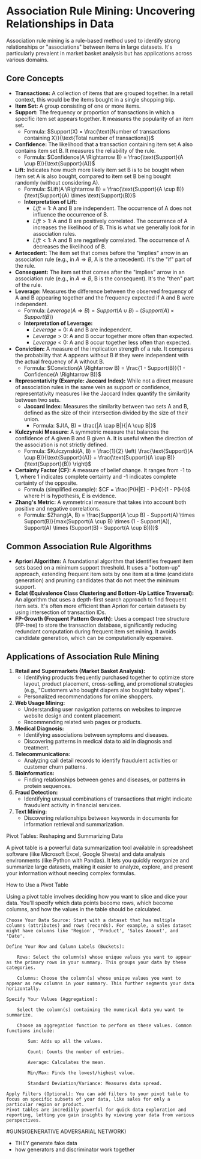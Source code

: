 # Association Rule Mining: Uncovering Relationships in Data

Association rule mining is a rule-based method used to identify strong relationships or "associations" between items in large datasets. It's particularly prevalent in market basket analysis but has applications across various domains.

## Core Concepts

* **Transactions:** A collection of items that are grouped together. In a retail context, this would be the items bought in a single shopping trip.
* **Item Set:** A group consisting of one or more items.
* **Support:** The frequency or proportion of transactions in which a specific item set appears together. It measures the popularity of an item set.
    * Formula: $Support(X) = \frac{\text{Number of transactions containing X}}{\text{Total number of transactions}}$
* **Confidence:** The likelihood that a transaction containing item set A also contains item set B. It measures the reliability of the rule.
    * Formula: $Confidence(A \Rightarrow B) = \frac{\text{Support}(A \cup B)}{\text{Support}(A)}$
* **Lift:** Indicates how much more likely item set B is to be bought when item set A is also bought, compared to item set B being bought randomly (without considering A).
    * Formula: $Lift(A \Rightarrow B) = \frac{\text{Support}(A \cup B)}{\text{Support}(A) \times \text{Support}(B)}$
    * **Interpretation of Lift:**
        * $Lift = 1$: A and B are independent. The occurrence of A does not influence the occurrence of B.
        * $Lift > 1$: A and B are positively correlated. The occurrence of A increases the likelihood of B. This is what we generally look for in association rules.
        * $Lift < 1$: A and B are negatively correlated. The occurrence of A decreases the likelihood of B.
* **Antecedent:** The item set that comes before the "implies" arrow in an association rule (e.g., in $A \Rightarrow B$, A is the antecedent). It's the "if" part of the rule.
* **Consequent:** The item set that comes after the "implies" arrow in an association rule (e.g., in $A \Rightarrow B$, B is the consequent). It's the "then" part of the rule.
* **Leverage:** Measures the difference between the observed frequency of A and B appearing together and the frequency expected if A and B were independent.
    * Formula: $Leverage(A \Rightarrow B) = Support(A \cup B) - (Support(A) \times Support(B))$
    * **Interpretation of Leverage:**
        * $Leverage = 0$: A and B are independent.
        * $Leverage > 0$: A and B occur together more often than expected.
        * $Leverage < 0$: A and B occur together less often than expected.
* **Conviction:** A measure of the implication strength of a rule. It compares the probability that A appears without B if they were independent with the actual frequency of A without B.
    * Formula: $Conviction(A \Rightarrow B) = \frac{1 - Support(B)}{1 - Confidence(A \Rightarrow B)}$
* **Representativity (Example: Jaccard Index):** While not a direct measure of association rules in the same vein as support or confidence, representativity measures like the Jaccard Index quantify the similarity between two sets.
    * **Jaccard Index:** Measures the similarity between two sets A and B, defined as the size of their intersection divided by the size of their union.
        * Formula: $J(A, B) = \frac{|A \cap B|}{|A \cup B|}$
* **Kulczynski Measure:** A symmetric measure that balances the confidence of A given B and B given A. It is useful when the direction of the association is not strictly defined.
    * Formula: $Kulczynski(A, B) = \frac{1}{2} \left( \frac{\text{Support}(A \cup B)}{\text{Support}(A)} + \frac{\text{Support}(A \cup B)}{\text{Support}(B)} \right)$
* **Certainty Factor (CF):** A measure of belief change. It ranges from -1 to 1, where 1 indicates complete certainty and -1 indicates complete certainty of the opposite.
    * Formula (simplified example): $CF = \frac{P(H|E) - P(H)}{1 - P(H)}$ where H is hypothesis, E is evidence.
* **Zhang's Metric:** A symmetrical measure that takes into account both positive and negative correlations.
    * Formula: $Zhang(A, B) = \frac{Support(A \cup B) - Support(A) \times Support(B)}{max(Support(A \cup B) \times (1 - Support(A)), Support(A) \times (Support(B) - Support(A \cup B)))}$

## Common Association Rule Algorithms

* **Apriori Algorithm:** A foundational algorithm that identifies frequent item sets based on a minimum support threshold. It uses a "bottom-up" approach, extending frequent item sets by one item at a time (candidate generation) and pruning candidates that do not meet the minimum support.
* **Eclat (Equivalence Class Clustering and Bottom-Up Lattice Traversal):** An algorithm that uses a depth-first search approach to find frequent item sets. It's often more efficient than Apriori for certain datasets by using intersection of transaction IDs.
* **FP-Growth (Frequent Pattern Growth):** Uses a compact tree structure (FP-tree) to store the transaction database, significantly reducing redundant computation during frequent item set mining. It avoids candidate generation, which can be computationally expensive.

## Applications of Association Rule Mining

1.  **Retail and Supermarkets (Market Basket Analysis):**
    * Identifying products frequently purchased together to optimize store layout, product placement, cross-selling, and promotional strategies (e.g., "Customers who bought diapers also bought baby wipes").
    * Personalized recommendations for online shoppers.
2.  **Web Usage Mining:**
    * Understanding user navigation patterns on websites to improve website design and content placement.
    * Recommending related web pages or products.
3.  **Medical Diagnosis:**
    * Identifying associations between symptoms and diseases.
    * Discovering patterns in medical data to aid in diagnosis and treatment.
4.  **Telecommunications:**
    * Analyzing call detail records to identify fraudulent activities or customer churn patterns.
5.  **Bioinformatics:**
    * Finding relationships between genes and diseases, or patterns in protein sequences.
6.  **Fraud Detection:**
    * Identifying unusual combinations of transactions that might indicate fraudulent activity in financial services.
7.  **Text Mining:**
    * Discovering relationships between keywords in documents for information retrieval and summarization.
  

Pivot Tables: Reshaping and Summarizing Data

A pivot table is a powerful data summarization tool available in spreadsheet software (like Microsoft Excel, Google Sheets) and data analysis environments (like Python with Pandas). It lets you quickly reorganize and summarize large datasets, making it easier to analyze, explore, and present your information without needing complex formulas.

How to Use a Pivot Table

Using a pivot table involves deciding how you want to slice and dice your data. You'll specify which data points become rows, which become columns, and how the values in the table should be calculated.

    Choose Your Data Source: Start with a dataset that has multiple columns (attributes) and rows (records). For example, a sales dataset might have columns like 'Region', 'Product', 'Sales Amount', and 'Date'.

    Define Your Row and Column Labels (Buckets):

        Rows: Select the column(s) whose unique values you want to appear as the primary rows in your summary. This groups your data by these categories.

        Columns: Choose the column(s) whose unique values you want to appear as new columns in your summary. This further segments your data horizontally.

    Specify Your Values (Aggregation):

        Select the column(s) containing the numerical data you want to summarize.

        Choose an aggregation function to perform on these values. Common functions include:

            Sum: Adds up all the values.

            Count: Counts the number of entries.

            Average: Calculates the mean.

            Min/Max: Finds the lowest/highest value.

            Standard Deviation/Variance: Measures data spread.

    Apply Filters (Optional): You can add filters to your pivot table to focus on specific subsets of your data, like sales for only a particular region or product.
    Pivot tables are incredibly powerful for quick data exploration and reporting, letting you gain insights by viewing your data from various perspectives.




#GUNS(GENERATIVE ADVERSARIAL NETWORK)
- THEY generate fake data
- how generators and discriminator work together

